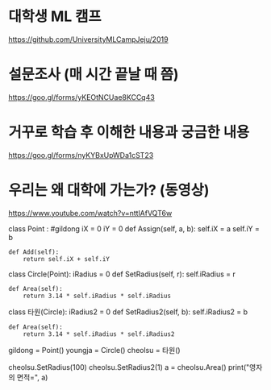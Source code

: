 # 대학생 ML 캠프
https://github.com/UniversityMLCampJeju/2019

# 설문조사 (매 시간 끝날 때 쯤)
https://goo.gl/forms/yKEOtNCUae8KCCq43

# 거꾸로 학습 후 이해한 내용과 궁금한 내용 
https://goo.gl/forms/nyKYBxUpWDa1cST23

# 우리는 왜 대학에 가는가? (동영상)
https://www.youtube.com/watch?v=nttlAfVQT6w

class Point : #gildong
    iX = 0
    iY = 0
    def Assign(self, a, b):
        self.iX = a
        self.iY = b

    def Add(self):
        return self.iX + self.iY

class Circle(Point):
	iRadius = 0
	def SetRadius(self, r):
		self.iRadius = r

	def Area(self):
		return 3.14 * self.iRadius * self.iRadius

class 타원(Circle):
    iRadius2 = 0
    def SetRadius2(self, b):
        self.iRadius2 = b
	
    def Area(self):
        return 3.14 * self.iRadius * self.iRadius2

gildong = Point()
youngja = Circle()
cheolsu = 타원()

cheolsu.SetRadius(100)
cheolsu.SetRadius2(1)
a = cheolsu.Area()
print("영자의 면적=", a)




